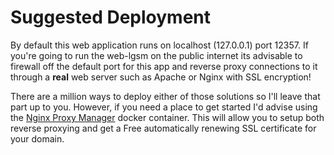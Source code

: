 # Suggested Deployment

By default this web application runs on localhost (127.0.0.1) port 12357. If
you're going to run the web-lgsm on the public internet its advisable to
firewall off the default port for this app and reverse proxy connections to it
through a **real** web server such as Apache or Nginx with SSL encryption!

There are a million ways to deploy either of those solutions so I'll leave that
part up to you. However, if you need a place to get started I'd advise using
the [Nginx Proxy Manager](https://nginxproxymanager.com/) docker container.
This will allow you to setup both reverse proxying and get a Free automatically
renewing SSL certificate for your domain.

